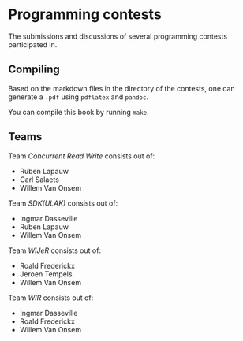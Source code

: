 Programming contests
====================

The submissions and discussions of several programming contests participated in.

Compiling
---------

Based on the markdown files in the directory of the contests, one can generate a `.pdf` using `pdflatex` and `pandoc`.

You can compile this book by running `make`.

Teams
-----

Team *Concurrent Read Write* consists out of:

 - Ruben Lapauw
 - Carl Salaets
 - Willem Van Onsem

Team *SDK(ULAK)* consists out of:

 - Ingmar Dasseville
 - Ruben Lapauw
 - Willem Van Onsem

Team *WiJeR* consists out of:

 - Roald Frederickx
 - Jeroen Tempels
 - Willem Van Onsem

Team *WIR* consists out of:

 - Ingmar Dasseville
 - Roald Frederickx
 - Willem Van Onsem